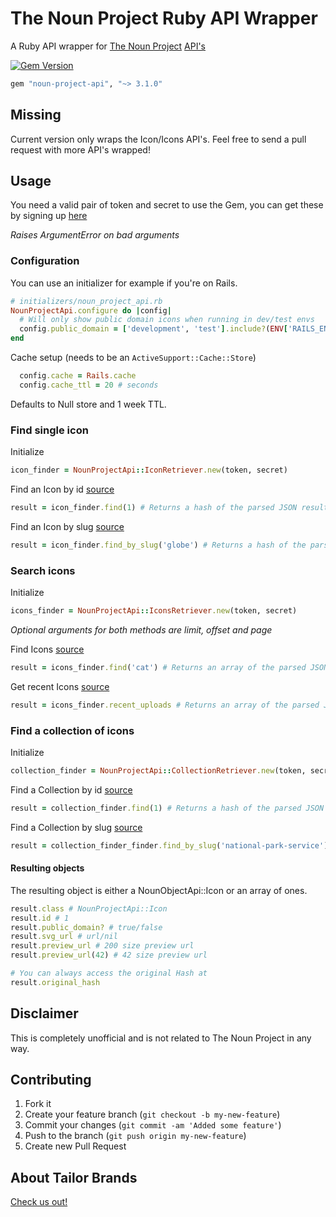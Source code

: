 The Noun Project Ruby API Wrapper
===================

A Ruby API wrapper for [The Noun Project](https://thenounproject.com/) [API's](https://thenounproject.com/developers/)

[![Gem Version](https://badge.fury.io/rb/noun-project-api.svg)](https://badge.fury.io/rb/noun-project-api)

```rb
gem "noun-project-api", "~> 3.1.0"
```

## Missing

Current version only wraps the Icon/Icons API's. Feel free to send a pull request with more API's wrapped!

## Usage

You need a valid pair of token and secret to use the Gem, you can get these by signing up [here](https://thenounproject.com/developers)

*Raises ArgumentError on bad arguments*

### Configuration
You can use an initializer for example if you're on Rails.
```rb
# initializers/noun_project_api.rb
NounProjectApi.configure do |config|
  # Will only show public domain icons when running in dev/test envs
  config.public_domain = ['development', 'test'].include?(ENV['RAILS_ENV'])
end
```

Cache setup (needs to be an `ActiveSupport::Cache::Store`)
```rb
  config.cache = Rails.cache
  config.cache_ttl = 20 # seconds
```

Defaults to Null store and 1 week TTL.

### Find single icon
Initialize
```rb
icon_finder = NounProjectApi::IconRetriever.new(token, secret)
```

Find an Icon by id [source](https://api.thenounproject.com/documentation.html#get--icon-(int-id))
```rb
result = icon_finder.find(1) # Returns a hash of the parsed JSON result.
```

Find an Icon by slug [source](https://api.thenounproject.com/documentation.html#get--icon-(string-term))
```rb
result = icon_finder.find_by_slug('globe') # Returns a hash of the parsed JSON result.
```

### Search icons
Initialize
```rb
icons_finder = NounProjectApi::IconsRetriever.new(token, secret)
```

*Optional arguments for both methods are limit, offset and page*

Find Icons [source](https://api.thenounproject.com/documentation.html#get--icons-(string-term))
```rb
result = icons_finder.find('cat') # Returns an array of the parsed JSON results.
```

Get recent Icons [source](https://api.thenounproject.com/documentation.html#get--icons-recent_uploads)
```rb
result = icons_finder.recent_uploads # Returns an array of the parsed JSON results.
```

### Find a collection of icons
Initialize
```rb
collection_finder = NounProjectApi::CollectionRetriever.new(token, secret)
```

Find a Collection by id [source](http://api.thenounproject.com/documentation.html#get--collection-(int-id))
```rb
result = collection_finder.find(1) # Returns a hash of the parsed JSON result.
```

Find a Collection by slug [source](http://api.thenounproject.com/documentation.html#get--collection-(slug))
```rb
result = collection_finder_finder.find_by_slug('national-park-service') # Returns a hash of the parsed JSON result.
```


#### Resulting objects
The resulting object is either a NounObjectApi::Icon or an array of ones.

```rb
result.class # NounProjectApi::Icon
result.id # 1
result.public_domain? # true/false
result.svg_url # url/nil
result.preview_url # 200 size preview url
result.preview_url(42) # 42 size preview url

# You can always access the original Hash at
result.original_hash
```

## Disclaimer

This is completely unofficial and is not related to The Noun Project in any way.

## Contributing

1. Fork it
2. Create your feature branch (`git checkout -b my-new-feature`)
3. Commit your changes (`git commit -am 'Added some feature'`)
4. Push to the branch (`git push origin my-new-feature`)
5. Create new Pull Request

## About Tailor Brands
[Check us out!](https://www.tailorbrands.com)
